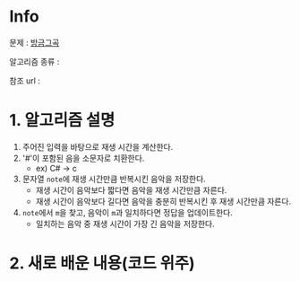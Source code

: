 # Info

문제 : [방금그곡](https://programmers.co.kr/learn/courses/30/lessons/17683)

알고리즘 종류 :

참조 url : 


# 1. 알고리즘 설명

1. 주어진 입력을 바탕으로 재생 시간을 계산한다.
2. '#'이 포함된 음을 소문자로 치환한다.
	- ex) C# -> c
3. 문자열 `note`에 재생 시간만큼 반복시킨 음악을 저장한다.
	- 재생 시간이 음악보다 짧다면 음악을 재생 시간만큼 자른다.
	- 재생 시간이 음악보다 길다면 음악을 충분히 반복시킨 후 재생 시간만큼 자른다.
4. `note`에서 `m`을 찾고, 음악이 `m`과 일치하다면 정답을 업데이트한다.
	- 일치하는 음악 중 재생 시간이 가장 긴 음악을 저장한다.


# 2. 새로 배운 내용(코드 위주)

